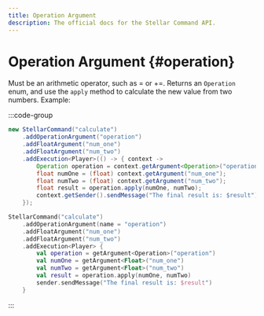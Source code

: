 ```yaml
---
title: Operation Argument
description: The official docs for the Stellar Command API.
---
```


# Operation Argument {#operation}

Must be an arithmetic operator, such as = or +=. Returns an `Operation` enum, and use the `apply` method to calculate the new value from two numbers. Example:

:::code-group
```Java
new StellarCommand("calculate")
    .addOperationArgument("operation")
    .addFloatArgument("num_one")
    .addFloatArgument("num_two")
    .addExecution<Player>(() -> { context ->
        Operation operation = context.getArgument<Operation>("operation");
        float numOne = (float) context.getArgument("num_one");
        float numTwo = (float) context.getArgument("num_two");
        float result = operation.apply(numOne, numTwo);
        context.getSender().sendMessage("The final result is: $result");
    });
```
```Kotlin
StellarCommand("calculate")
    .addOperationArgument(name = "operation")
    .addFloatArgument("num_one")
    .addFloatArgument("num_two")
    .addExecution<Player> {
        val operation = getArgument<Operation>("operation")
        val numOne = getArgument<Float>("num_one")
        val numTwo = getArgument<Float>("num_two")
        val result = operation.apply(numOne, numTwo)
        sender.sendMessage("The final result is: $result")
    }
```
:::